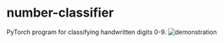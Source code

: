 # number-classifier
PyTorch program for classifying handwritten digits 0-9. 
![demonstration](https://user-images.githubusercontent.com/68114979/181060279-a6b4ff6a-3fab-4b5d-bd01-588332e99301.gif)
